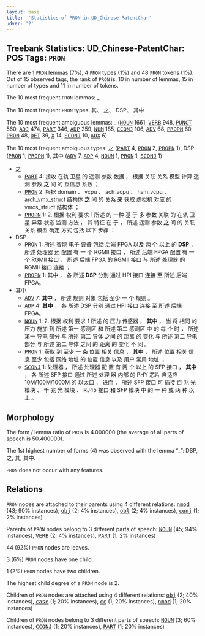 ```yaml
---
layout: base
title:  'Statistics of PRON in UD_Chinese-PatentChar'
udver: '2'
---
```


## Treebank Statistics: UD_Chinese-PatentChar: POS Tags: `PRON`

There are 1 `PRON` lemmas (7%), 4 `PRON` types (1%) and 48 `PRON` tokens (1%).
Out of 15 observed tags, the rank of `PRON` is: 10 in number of lemmas, 15 in number of types and 11 in number of tokens.

The 10 most frequent `PRON` lemmas: _

The 10 most frequent `PRON` types:  其、 之、 DSP、 其中

The 10 most frequent ambiguous lemmas: _ (<tt><a href="zh_patentchar-pos-NOUN.html">NOUN</a></tt> 1661, <tt><a href="zh_patentchar-pos-VERB.html">VERB</a></tt> 948, <tt><a href="zh_patentchar-pos-PUNCT.html">PUNCT</a></tt> 560, <tt><a href="zh_patentchar-pos-ADJ.html">ADJ</a></tt> 474, <tt><a href="zh_patentchar-pos-PART.html">PART</a></tt> 346, <tt><a href="zh_patentchar-pos-ADP.html">ADP</a></tt> 259, <tt><a href="zh_patentchar-pos-NUM.html">NUM</a></tt> 185, <tt><a href="zh_patentchar-pos-CCONJ.html">CCONJ</a></tt> 106, <tt><a href="zh_patentchar-pos-ADV.html">ADV</a></tt> 68, <tt><a href="zh_patentchar-pos-PROPN.html">PROPN</a></tt> 60, <tt><a href="zh_patentchar-pos-PRON.html">PRON</a></tt> 48, <tt><a href="zh_patentchar-pos-DET.html">DET</a></tt> 39, <tt><a href="zh_patentchar-pos-X.html">X</a></tt> 14, <tt><a href="zh_patentchar-pos-SCONJ.html">SCONJ</a></tt> 10, <tt><a href="zh_patentchar-pos-AUX.html">AUX</a></tt> 6)

The 10 most frequent ambiguous types:  之 (<tt><a href="zh_patentchar-pos-PART.html">PART</a></tt> 4, <tt><a href="zh_patentchar-pos-PRON.html">PRON</a></tt> 2, <tt><a href="zh_patentchar-pos-PROPN.html">PROPN</a></tt> 1), DSP (<tt><a href="zh_patentchar-pos-PRON.html">PRON</a></tt> 1, <tt><a href="zh_patentchar-pos-PROPN.html">PROPN</a></tt> 1), 其中 (<tt><a href="zh_patentchar-pos-ADV.html">ADV</a></tt> 7, <tt><a href="zh_patentchar-pos-ADP.html">ADP</a></tt> 4, <tt><a href="zh_patentchar-pos-NOUN.html">NOUN</a></tt> 1, <tt><a href="zh_patentchar-pos-PRON.html">PRON</a></tt> 1, <tt><a href="zh_patentchar-pos-SCONJ.html">SCONJ</a></tt> 1)


* 之
  * <tt><a href="zh_patentchar-pos-PART.html">PART</a></tt> 4: 接收 在轨 卫星 的 遥测 参数 数据 ， 根据 关联 关系 模型 计算 遥测 参数 <b>之</b> 间 的 互信息 系数 ；
  * <tt><a href="zh_patentchar-pos-PRON.html">PRON</a></tt> 2: 根据 domain 、 vcpu 、 ach_vcpu 、 hvm_vcpu 、 arch_vmx_struct 结构体 <b>之</b> 间 的 关系 来 获取 虚拟机 对应 的 vmcs_struct 结构体 ；
  * <tt><a href="zh_patentchar-pos-PROPN.html">PROPN</a></tt> 1: 2. 根据 权利 要求 1 所述 的 一种 基 于 多 参数 关联 的 在轨 卫星 异常 状态 监测 方法 ， 其 特征 在 于 ， 所述 遥测 参数 <b>之</b> 间 的 关联 关系 模型 确定 方式 包括 以下 步骤 ：
* DSP
  * <tt><a href="zh_patentchar-pos-PRON.html">PRON</a></tt> 1: 所述 智能 电子 设备 包括 后端 FPGA 以及 两 个 以上 的 <b>DSP</b> ， 所述 处理器 还 配置 有 一 个 RGMII 接口 ， 所述 后端 FPGA 配置 有 一 个 RGMII 接口 ， 所述 后端 FPGA 的 RGMII 接口 与 所述 处理器 的 RGMII 接口 连接 ；
  * <tt><a href="zh_patentchar-pos-PROPN.html">PROPN</a></tt> 1: 其中 ， 各 所述 <b>DSP</b> 分别 通过 HPI 接口 连接 至 所述 后端 FPGA。
* 其中
  * <tt><a href="zh_patentchar-pos-ADV.html">ADV</a></tt> 7: <b>其中</b> ， 所述 规则 对象 包括 至少 一 个 规则 。
  * <tt><a href="zh_patentchar-pos-ADP.html">ADP</a></tt> 4: <b>其中</b> ， 各 所述 DSP 分别 通过 HPI 接口 连接 至 所述 后端 FPGA。
  * <tt><a href="zh_patentchar-pos-NOUN.html">NOUN</a></tt> 1: 2. 根据 权利 要求 1 所述 的 压力 传感器 ， <b>其中</b> ， 当 将 相同 的 压力 施加 到 所述 第一 感测区 和 所述 第二 感测区 中 的 每 个 时 ， 所述 第一 导电 部分 与 所述 第二 导体 之间 的 距离 的 变化 与 所述 第二 导电 部分 与 所述 第二 导体 之间 的 距离 的 变化 不 同 。
  * <tt><a href="zh_patentchar-pos-PRON.html">PRON</a></tt> 1: 获取 到 至少 一 条 位置 相关 信息 ， <b>其中</b> ， 所述 位置 相关 信息 至少 包括 网络 地址 的 位置 信息 以及 用户 常用 地址 ；
  * <tt><a href="zh_patentchar-pos-SCONJ.html">SCONJ</a></tt> 1: 处理器 ， 所述 处理器 配 置 有 两 个 以上 的 SFP 接口 ， <b>其中</b> ， 各 所述 SFP 接口 通过 所述 处理 器 内部 的 PHY 芯片 自适应 10M/100M/1000M 的 以太口 ， 进而 ， 所述 SFP 接口 可 插接 百 兆 光 模块 、 千 兆 光 模块 、 RJ45 接口 和 SFP 模块 中 的 一 种 或 两 种 以上 。

## Morphology

The form / lemma ratio of `PRON` is 4.000000 (the average of all parts of speech is 50.400000).

The 1st highest number of forms (4) was observed with the lemma “_”: DSP, 之, 其, 其中.

`PRON` does not occur with any features.


## Relations

`PRON` nodes are attached to their parents using 4 different relations: <tt><a href="zh_patentchar-dep-nmod.html">nmod</a></tt> (43; 90% instances), <tt><a href="zh_patentchar-dep-obj.html">obj</a></tt> (2; 4% instances), <tt><a href="zh_patentchar-dep-obl.html">obl</a></tt> (2; 4% instances), <tt><a href="zh_patentchar-dep-conj.html">conj</a></tt> (1; 2% instances)

Parents of `PRON` nodes belong to 3 different parts of speech: <tt><a href="zh_patentchar-pos-NOUN.html">NOUN</a></tt> (45; 94% instances), <tt><a href="zh_patentchar-pos-VERB.html">VERB</a></tt> (2; 4% instances), <tt><a href="zh_patentchar-pos-PART.html">PART</a></tt> (1; 2% instances)

44 (92%) `PRON` nodes are leaves.

3 (6%) `PRON` nodes have one child.

1 (2%) `PRON` nodes have two children.

The highest child degree of a `PRON` node is 2.

Children of `PRON` nodes are attached using 4 different relations: <tt><a href="zh_patentchar-dep-obj.html">obj</a></tt> (2; 40% instances), <tt><a href="zh_patentchar-dep-case.html">case</a></tt> (1; 20% instances), <tt><a href="zh_patentchar-dep-cc.html">cc</a></tt> (1; 20% instances), <tt><a href="zh_patentchar-dep-nmod.html">nmod</a></tt> (1; 20% instances)

Children of `PRON` nodes belong to 3 different parts of speech: <tt><a href="zh_patentchar-pos-NOUN.html">NOUN</a></tt> (3; 60% instances), <tt><a href="zh_patentchar-pos-CCONJ.html">CCONJ</a></tt> (1; 20% instances), <tt><a href="zh_patentchar-pos-PART.html">PART</a></tt> (1; 20% instances)

